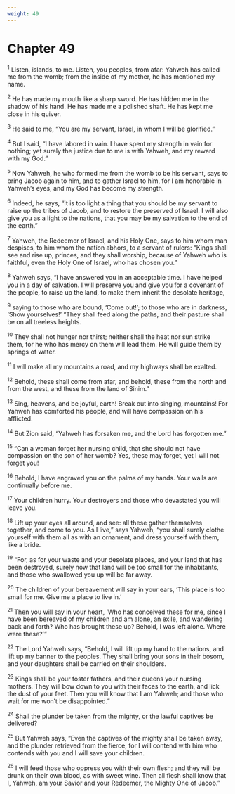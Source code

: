 ```yaml
---
weight: 49
---
```


# Chapter 49

<sup>1</sup> Listen, islands, to me. Listen, you peoples, from afar: Yahweh has called me from the womb; from the inside of my mother, he has mentioned my name. 

<sup>2</sup> He has made my mouth like a sharp sword. He has hidden me in the shadow of his hand. He has made me a polished shaft. He has kept me close in his quiver. 

<sup>3</sup> He said to me, “You are my servant, Israel, in whom I will be glorified.” 

<sup>4</sup> But I said, “I have labored in vain. I have spent my strength in vain for nothing; yet surely the justice due to me is with Yahweh, and my reward with my God.” 

<sup>5</sup> Now Yahweh, he who formed me from the womb to be his servant, says to bring Jacob again to him, and to gather Israel to him, for I am honorable in Yahweh’s eyes, and my God has become my strength. 

<sup>6</sup> Indeed, he says, “It is too light a thing that you should be my servant to raise up the tribes of Jacob, and to restore the preserved of Israel. I will also give you as a light to the nations, that you may be my salvation to the end of the earth.” 

<sup>7</sup> Yahweh, the Redeemer of Israel, and his Holy One, says to him whom man despises, to him whom the nation abhors, to a servant of rulers: “Kings shall see and rise up, princes, and they shall worship, because of Yahweh who is faithful, even the Holy One of Israel, who has chosen you.” 

<sup>8</sup> Yahweh says, “I have answered you in an acceptable time. I have helped you in a day of salvation. I will preserve you and give you for a covenant of the people, to raise up the land, to make them inherit the desolate heritage, 

<sup>9</sup> saying to those who are bound, ‘Come out!’; to those who are in darkness, ‘Show yourselves!’ “They shall feed along the paths, and their pasture shall be on all treeless heights. 

<sup>10</sup> They shall not hunger nor thirst; neither shall the heat nor sun strike them, for he who has mercy on them will lead them. He will guide them by springs of water. 

<sup>11</sup> I will make all my mountains a road, and my highways shall be exalted. 

<sup>12</sup> Behold, these shall come from afar, and behold, these from the north and from the west, and these from the land of Sinim.” 

<sup>13</sup> Sing, heavens, and be joyful, earth! Break out into singing, mountains! For Yahweh has comforted his people, and will have compassion on his afflicted. 

<sup>14</sup> But Zion said, “Yahweh has forsaken me, and the Lord has forgotten me.” 

<sup>15</sup> “Can a woman forget her nursing child, that she should not have compassion on the son of her womb? Yes, these may forget, yet I will not forget you! 

<sup>16</sup> Behold, I have engraved you on the palms of my hands. Your walls are continually before me. 

<sup>17</sup> Your children hurry. Your destroyers and those who devastated you will leave you. 

<sup>18</sup> Lift up your eyes all around, and see: all these gather themselves together, and come to you. As I live,” says Yahweh, “you shall surely clothe yourself with them all as with an ornament, and dress yourself with them, like a bride. 

<sup>19</sup> “For, as for your waste and your desolate places, and your land that has been destroyed, surely now that land will be too small for the inhabitants, and those who swallowed you up will be far away. 

<sup>20</sup> The children of your bereavement will say in your ears, ‘This place is too small for me. Give me a place to live in.’ 

<sup>21</sup> Then you will say in your heart, ‘Who has conceived these for me, since I have been bereaved of my children and am alone, an exile, and wandering back and forth? Who has brought these up? Behold, I was left alone. Where were these?’” 

<sup>22</sup> The Lord Yahweh says, “Behold, I will lift up my hand to the nations, and lift up my banner to the peoples. They shall bring your sons in their bosom, and your daughters shall be carried on their shoulders. 

<sup>23</sup> Kings shall be your foster fathers, and their queens your nursing mothers. They will bow down to you with their faces to the earth, and lick the dust of your feet. Then you will know that I am Yahweh; and those who wait for me won’t be disappointed.” 

<sup>24</sup> Shall the plunder be taken from the mighty, or the lawful captives be delivered? 

<sup>25</sup> But Yahweh says, “Even the captives of the mighty shall be taken away, and the plunder retrieved from the fierce, for I will contend with him who contends with you and I will save your children. 

<sup>26</sup> I will feed those who oppress you with their own flesh; and they will be drunk on their own blood, as with sweet wine. Then all flesh shall know that I, Yahweh, am your Savior and your Redeemer, the Mighty One of Jacob.” 


